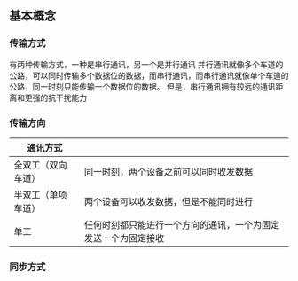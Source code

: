 ## 基本概念
### 传输方式
有两种传输方式，一种是串行通讯，另一个是并行通讯
并行通讯就像多个车道的公路，可以同时传输多个数据位的数据，而串行通讯，而串行通讯就像单个车道的公路，同一时刻只能传输一个数据位的数据。
但是，串行通讯拥有较远的通讯距离和更强的抗干扰能力

### 传输方向

| 通讯方式           |                                                              |
| ------------------ | ------------------------------------------------------------ |
| 全双工（双向车道） | 同一时刻，两个设备之前可以同时收发数据                       |
| 半双工（单项车道） | 两个设备可以收发数据，但是不能同时进行                       |
| 单工               | 任何时刻都只能进行一个方向的通讯，一个为固定发送一个为固定接收 |

### 同步方式



